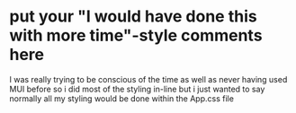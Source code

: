 # put your "I would have done this with more time"-style comments here

I was really trying to be conscious of the time as well as never having used MUI before so i did most of the styling in-line but i just wanted to say normally all my styling would be done within the App.css file
